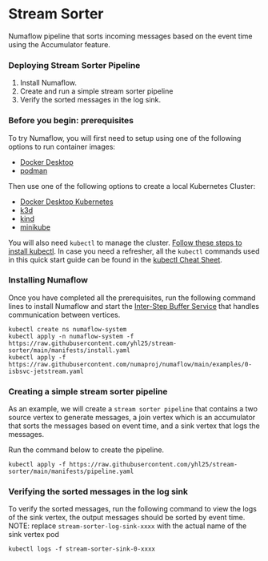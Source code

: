 # Stream Sorter
Numaflow pipeline that sorts incoming messages based on the event time using the Accumulator feature.

### Deploying Stream Sorter Pipeline

1. Install Numaflow.
2. Create and run a simple stream sorter pipeline
3. Verify the sorted messages in the log sink.

### Before you begin: prerequisites

To try Numaflow, you will first need to setup using one of the following options to run container images:

- [Docker Desktop](https://docs.docker.com/get-docker/)
- [podman](https://podman.io/)

Then use one of the following options to create a local Kubernetes Cluster:

- [Docker Desktop Kubernetes](https://docs.docker.com/desktop/kubernetes/)
- [k3d](https://k3d.io/)
- [kind](https://kind.sigs.k8s.io/)
- [minikube](https://minikube.sigs.k8s.io/docs/start/)

You will also need `kubectl` to manage the cluster. [Follow these steps to install kubectl](https://kubernetes.io/docs/tasks/tools/install-kubectl/). In case you need a refresher, all the `kubectl` commands used in this quick start guide can be found in the [kubectl Cheat Sheet](https://kubernetes.io/docs/reference/kubectl/cheatsheet/).

### Installing Numaflow

Once you have completed all the prerequisites, run the following command lines to install Numaflow and start the [Inter-Step Buffer Service](./core-concepts/inter-step-buffer-service.md) that handles communication between vertices.

```shell
kubectl create ns numaflow-system
kubectl apply -n numaflow-system -f https://raw.githubusercontent.com/yhl25/stream-sorter/main/manifests/install.yaml
kubectl apply -f https://raw.githubusercontent.com/numaproj/numaflow/main/examples/0-isbsvc-jetstream.yaml
```

### Creating a simple stream sorter pipeline

As an example, we will create a `stream sorter pipeline` that contains a two source vertex to generate messages, a join vertex which is an accumulator that sorts the messages based on event time, and a sink vertex that logs the messages.

Run the command below to create the pipeline.

```shell
kubectl apply -f https://raw.githubusercontent.com/yhl25/stream-sorter/main/manifests/pipeline.yaml
```

### Verifying the sorted messages in the log sink

To verify the sorted messages, run the following command to view the logs of the sink vertex, the output messages should be sorted by event time.
NOTE: replace `stream-sorter-log-sink-xxxx` with the actual name of the sink vertex pod
```shell
kubectl logs -f stream-sorter-sink-0-xxxx
```